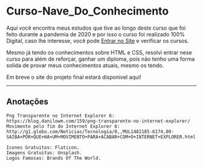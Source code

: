 # Curso-Nave_Do_Conhecimento
 Aqui você encontra meus estudos que tive ao longo deste curso que foi feito durante a pandemia de 2020 e por isso o curso foi realizado 100% Digital, caso lhe interesse, você pode [Entrar no Site](https://navedoconhecimento.rio/) e verificar os cursos.

Mesmo já tendo os conhecimentos sobre HTML e CSS, resolvi entrar nese curso para além de reforçar, ganhar um diploma, pois não tenho uma forma solida de provar meus conhecimentos atuais, mesmo os tendo.

Em breve o site do projeto final estará disponivel aqui!

---
## Anotações

    Png Transparente no Internet Explorer 6: https://blog.danilowm.com/159/png-transparente-no-internet-explorer/
    Movimento pelo fim do Internet Explorer 6: http://g1.globo.com/Noticias/Tecnologia/0,,MUL1482185-6174,00-SAIBA+POR+QUE+HA+UM+MOVIMENTO+PARA+ACABAR+COM+O+INTERNET+EXPLORER.html
    
    Icones Gratuitos: Flaticon.
    Imagens Gratuitas: Unsplash.
    Logos Famosas: Brands Of The World.